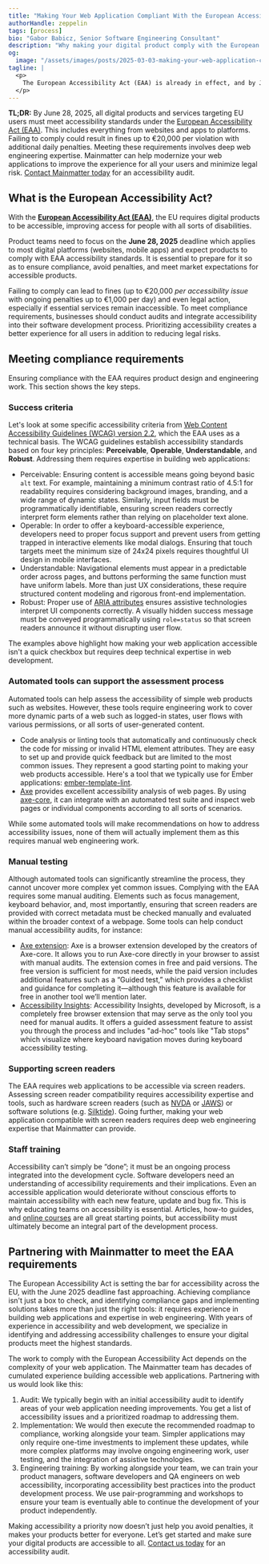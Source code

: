 ```yaml
---
title: "Making Your Web Application Compliant With the European Accessibility Act"
authorHandle: zeppelin
tags: [process]
bio: "Gabor Babicz, Senior Software Engineering Consultant"
description: "Why making your digital product comply with the European Accessibility Act by June 2025 requires web engineering expertise."
og:
  image: "/assets/images/posts/2025-03-03-making-your-web-application-compliant-with-the-european-accessibility-act/og-image.png"
tagline: |
  <p>
    The European Accessibility Act (EAA) is already in effect, and by June 2025, digital products targeting European users must be fully accessible to people with disabilities. If you haven't started planning for compliance, now is the time because non-compliance could cost your business.
  </p>
---
```


**TL;DR:** By June 28, 2025, all digital products and services targeting EU users must meet accessibility standards under the [European Accessibility Act (EAA)](https://employment-social-affairs.ec.europa.eu/policies-and-activities/social-protection-social-inclusion/persons-disabilities/union-equality-strategy-rights-persons-disabilities-2021-2030/european-accessibility-act_en). This includes everything from websites and apps to platforms. Failing to comply could result in fines up to €20,000 per violation with additional daily penalties. Meeting these requirements involves deep web engineering expertise. Mainmatter can help modernize your web applications to improve the experience for all your users and minimize legal risk. [Contact Mainmatter today](/contact) for an accessibility audit.

## What is the **European Accessibility Act**?

With the **[European Accessibility Act (EAA)](https://employment-social-affairs.ec.europa.eu/policies-and-activities/social-protection-social-inclusion/persons-disabilities/union-equality-strategy-rights-persons-disabilities-2021-2030/european-accessibility-act_en)**, the EU requires digital products to be accessible, improving access for people with all sorts of disabilities.

Product teams need to focus on the **June 28, 2025** deadline which applies to most digital platforms (websites, mobile apps) and expect products to comply with EAA accessibility standards. It is essential to prepare for it so as to ensure compliance, avoid penalties, and meet market expectations for accessible products.

Failing to comply can lead to fines (up to €20,000 _per accessibility issue_ with ongoing penalties up to €1,000 per day) and even legal action, especially if essential services remain inaccessible. To meet compliance requirements, businesses should conduct audits and integrate accessibility into their software development process. Prioritizing accessibility creates a better experience for all users in addition to reducing legal risks.

## Meeting compliance requirements

Ensuring compliance with the EAA requires product design and engineering work. This section shows the key steps.

### Success criteria

Let's look at some specific accessibility criteria from [Web Content Accessibility Guidelines (WCAG) version 2.2](https://www.w3.org/WAI/standards-guidelines/wcag/), which the EAA uses as a technical basis. The WCAG guidelines establish accessibility standards based on four key principles: **Perceivable**, **Operable**, **Understandable**, and **Robust**. Addressing them requires expertise in building web applications:

- Perceivable: Ensuring content is accessible means going beyond basic `alt` text. For example, maintaining a minimum contrast ratio of 4.5:1 for readability requires considering background images, branding, and a wide range of dynamic states. Similarly, input fields must be programmatically identifiable, ensuring screen readers correctly interpret form elements rather than relying on placeholder text alone.
- Operable: In order to offer a keyboard-accessible experience, developers need to proper focus support and prevent users from getting trapped in interactive elements like modal dialogs. Ensuring that touch targets meet the minimum size of 24x24 pixels requires thoughtful UI design in mobile interfaces.
- Understandable: Navigational elements must appear in a predictable order across pages, and buttons performing the same function must have uniform labels. More than just UX considerations, these require structured content modeling and rigorous front-end implementation.
- Robust: Proper use of [ARIA attributes](https://developer.mozilla.org/en-US/docs/Web/Accessibility/ARIA) ensures assistive technologies interpret UI components correctly. A visually hidden success message must be conveyed programmatically using `role=status` so that screen readers announce it without disrupting user flow.

The examples above highlight how making your web application accessible isn't a quick checkbox but requires deep technical expertise in web development.

### Automated tools can support the assessment process

Automated tools can help assess the accessibility of simple web products such as websites. However, these tools require engineering work to cover more dynamic parts of a web such as logged-in states, user flows with various permissions, or all sorts of user-generated content.

- Code analysis or linting tools that automatically and continuously check the code for missing or invalid HTML element attributes. They are easy to set up and provide quick feedback but are limited to the most common issues. They represent a good starting point to making your web products accessible. Here's a tool that we typically use for Ember applications: [ember-template-lint](https://github.com/ember-template-lint/ember-template-lint?tab=readme-ov-file).
- [Axe](https://www.deque.com/axe/) provides excellent accessibility analysis of web pages. By using [axe-core](https://github.com/dequelabs/axe-core), it can integrate with an automated test suite and inspect web pages or individual components according to all sorts of scenarios.

While some automated tools will make recommendations on how to address accessibility issues, none of them will actually implement them as this requires manual web engineering work.

### Manual testing

Although automated tools can significantly streamline the process, they cannot uncover more complex yet common issues. Complying with the EAA requires some manual auditing. Elements such as focus management, keyboard behavior, and, most importantly, ensuring that screen readers are provided with correct metadata must be checked manually and evaluated within the broader context of a webpage. Some tools can help conduct manual accessibility audits, for instance:

- [Axe extension](https://www.deque.com/axe/browser-extensions/): Axe is a browser extension developed by the creators of Axe-core. It allows you to run Axe-core directly in your browser to assist with manual audits. The extension comes in free and paid versions. The free version is sufficient for most needs, while the paid version includes additional features such as a “Guided test,” which provides a checklist and guidance for completing it—although this feature is available for free in another tool we’ll mention later.
- [Accessibility Insights](https://accessibilityinsights.io/): Accessibility Insights, developed by Microsoft, is a completely free browser extension that may serve as the only tool you need for manual audits. It offers a guided assessment feature to assist you through the process and includes "ad-hoc" tools like "Tab stops" which visualize where keyboard navigation moves during keyboard accessibility testing.

### Supporting screen readers

The EAA requires web applications to be accessible via screen readers. Assessing screen reader compatibility requires accessibility expertise and tools, such as hardware screen readers (such as [NVDA](https://www.nvaccess.org/download/) or [JAWS](https://www.freedomscientific.com/products/software/jaws/)) or software solutions (e.g. [Silktide](https://silktide.com/toolbar/screen-reader-simulator/)). Going further, making your web application compatible with screen readers requires deep web engineering expertise that Mainmatter can provide.

### Staff training

Accessibility can’t simply be “done”; it must be an ongoing process integrated into the development cycle. Software developers need an understanding of accessibility requirements and their implications. Even an accessible application would deteriorate without conscious efforts to maintain accessibility with each new feature, update and bug fix. This is why educating teams on accessibility is essential. Articles, how-to guides, and [online courses](https://practical-accessibility.today/) are all great starting points, but accessibility must ultimately become an integral part of the development process.

## Partnering with Mainmatter to meet the EAA requirements

The European Accessibility Act is setting the bar for accessibility across the EU, with the June 2025 deadline fast approaching. Achieving compliance isn't just a box to check, and identifying compliance gaps and implementing solutions takes more than just the right tools: it requires experience in building web applications and expertise in web engineering. With years of experience in accessibility and web development, we specialize in identifying and addressing accessibility challenges to ensure your digital products meet the highest standards.

The work to comply with the European Accessibility Act depends on the complexity of your web application. The Mainmatter team has decades of cumulated experience building accessible web applications. Partnering with us would look like this:

1. Audit: We typically begin with an initial accessibility audit to identify areas of your web application needing improvements. You get a list of accessibility issues and a prioritized roadmap to addressing them.
2. Implementation: We would then execute the recommended roadmap to compliance, working alongside your team. Simpler applications may only require one-time investments to implement these updates, while more complex platforms may involve ongoing engineering work, user testing, and the integration of assistive technologies.
3. Engineering training: By working alongside your team, we can train your product managers, software developers and QA engineers on web accessibility, incorporating accessibility best practices into the product development process. We use pair-programming and workshops to ensure your team is eventually able to continue the development of your product independently.

Making accessibility a priority now doesn’t just help you avoid penalties, it makes your products better for everyone. Let’s get started and make sure your digital products are accessible to all. [Contact us today](/contact) for an accessibility audit.

